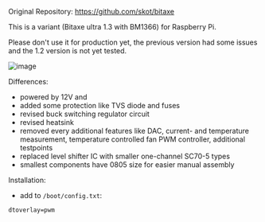 Original Repository: https://github.com/skot/bitaxe


This is a variant (Bitaxe ultra 1.3 with BM1366) for Raspberry Pi.

Please don't use it for production yet, the previous version had some issues and the 1.2 version is not yet tested.

![image](https://github.com/shufps/piaxe/assets/3079832/26420be6-9c2b-4226-b3f1-904a380de3df)



Differences:

- powered by 12V and
- added some protection like TVS diode and fuses
- revised buck switching regulator circuit
- revised heatsink
- removed every additional features like DAC, current- and temperature measurement, temperature controlled fan PWM controller, additional testpoints
- replaced level shifter IC with smaller one-channel SC70-5 types
- smallest components have 0805 size for easier manual assembly

Installation:

- add to `/boot/config.txt`:
```
dtoverlay=pwm
```
